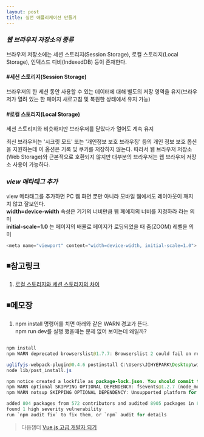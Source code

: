 ```yaml
---
layout: post
title: 실전 애플리케이션 만들기
---
```


### ***웹 브라우저 저장소의 종류***
브라우저 저장소에는 세션 스토리지(Session Storage), 로컬 스토리지(Local Storage), 인덱스드 디비(IndexedDB) 등이 존재한다.

#### #세션 스토리지(Session Storage)
브라우저의 한 세션 동안 사용할 수 있는 데이터에 대해 별도의 저장 영역을 유지(브라우저가 열려 있는 한 페이지 새로고침 및 복원한 상태에서 유지 가능)  

#### #로컬 스토리지(Local Storage)
세션 스토리지와 비슷하지만 브라우저를 닫았다가 열어도 계속 유지  

최신 브라우저는 '시크릿 모드' 또는 '개인정보 보호 브라우징' 등의 개인 정보 보호 옵션을 지원하는데 이 옵션은 기록 및 쿠키를 저장하지 않는다. 따라서 웹 브라우저 저장소(Web Storage)와 근본적으로 호환되지 않지만 대부분의 브라우저는 웹 브라우저 저장소 사용이 가능하다.

### ***view 메타태그 추가***
view 메타태그를 추가하면 PC 웹 화면 뿐만 아니라 모바일 웹에서도 레이아웃이 깨지지 않고 잘보인다.  
__width=device-width__ 속성은 기기의 너비만큼 웹 페에지의 너비를 지정하라 라는 의미  
__initial-scale=1.0__ 는 페이지의 배율로 페이지가 로딩되었을 때 줌(ZOOM) 레벨을 의미
```java
<meta name="viewport" content="width=device-width, initial-scale=1.0">
```

## ◾참고링크  
1. [로컬 스토리지와 세션 스토리지의 차이](https://developer.mozilla.org/en-US/docs/Web/API/Web_Storage_API)   

## ◾메모장
1. npm install 명령어를 치면 아래와 같은 WARN 경고가 뜬다.  
npm run dev를 실행 했을때는 문제 없어 보이는데 왜일까?   
```java

npm install
npm WARN deprecated browserslist@1.7.7: Browserslist 2 could fail on reading Browserslist >3.0 config used in other tools.

uglifyjs-webpack-plugin@0.4.6 postinstall C:\Users\JIHYEPARK\Desktop\wisdom\_posts\3.vue-todo\node_modules\uglifyjs-webpack-plugin
node lib/post_install.js

npm notice created a lockfile as package-lock.json. You should commit this file.
npm WARN optional SKIPPING OPTIONAL DEPENDENCY: fsevents@1.2.7 (node_modules\fsevents):
npm WARN notsup SKIPPING OPTIONAL DEPENDENCY: Unsupported platform for fsevents@1.2.7: wanted {"os":"darwin","arch":"any"} (current: {"os":"win32","arch":"x64"})

added 804 packages from 572 contributors and audited 8905 packages in 83.188s
found 1 high severity vulnerability
run `npm audit fix` to fix them, or `npm` audit for details    

```

> 다음챕터 [Vue.js 고급 개발자 되기](https://wisdompark.github.io/Vue-Js6/)

